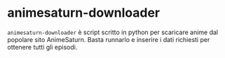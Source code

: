 # animesaturn-downloader

`animesaturn-downloader` è script scritto in python per scaricare anime dal popolare sito AnimeSaturn. Basta runnarlo e inserire i dati richiesti per ottenere tutti gli episodi.